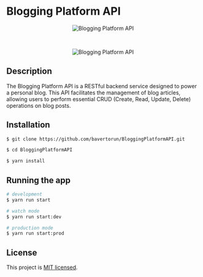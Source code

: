 # Blogging Platform API
<p align="center">
  <img src="https://assets.roadmap.sh/guest/blogging-platform-api.png" alt="Blogging Platform API" />
</p>
<br>
<p align="center">
  <img src="https://i.hizliresim.com/lbcy30g.png" alt="Blogging Platform API" />
</p>

## Description

The Blogging Platform API is a RESTful backend service designed to power a personal blog. This API facilitates the management of blog articles, allowing users to perform essential CRUD (Create, Read, Update, Delete) operations on blog posts.

## Installation

```bash
$ git clone https://github.com/bavertorun/BloggingPlatformAPI.git
```

```bash
$ cd BloggingPlatformAPI
```

```bash
$ yarn install
```


## Running the app

```bash
# development
$ yarn run start

# watch mode
$ yarn run start:dev

# production mode
$ yarn run start:prod
```

## License

This project is [MIT licensed](LICENSE).
